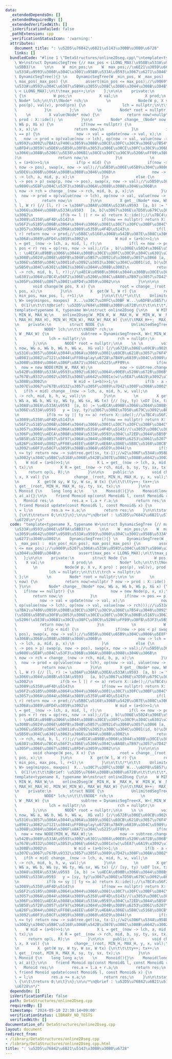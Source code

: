 ```yaml
---
data:
  _extendedDependsOn: []
  _extendedRequiredBy: []
  _extendedVerifiedWith: []
  _isVerificationFailed: false
  _pathExtension: cpp
  _verificationStatusIcon: ':warning:'
  attributes:
    document_title: ": \u52D5\u76842\u6B21\u5143\u30BB\u30B0\u6728"
    links: []
  bundledCode: "#line 1 \"DetaStructures/online2Dseg.cpp\"\ntemplate<typename X, typename\
    \ W>\nstruct DynamicSegTree {// max_pos < LLONG_MAX(\u958B\u533A\u9593\u306E\u5F0A\
    \u5BB3)\n    \n\n    W  min_pos;\n    W  max_pos;//\u6E21\u3059\u6642\u306F\u9589\
    \u533A\u9593\u3060\u304C\u3001\u958B\u533A\u9593\u3067\u6271\u3046\u3002\n   \
    \ DynamicSegTree(){} \n    DynamicSegTree(W _min_pos, W _max_pos) :  min_pos(_min_pos),\
    \ max_pos(_max_pos) {\n        assert(min_pos <= max_pos);//\u9069\u5207\u306A\
    \u533A\u9593\u304C\u6307\u5B9A\u3055\u308C\u3066\u3044\u308B\u304B\n        assert(max_pos\
    \ < LLONG_MAX);\n\t\tmax_pos++;\n\n    };\n\n\n    private:\n        struct Node\
    \ {\n            W pos;\n            X val;\n            X prod;\n           \
    \ Node* lch;\n\t\t\tNode* rch;\n        \n            Node(W p, X v, X pro) :\
    \ pos(p), val(v), prod(pro) {\n                lch = nullptr;\n\t\t\t\trch = nullptr;\n\
    \            }\n        };\n        \n        Node* root = nullptr;\n\n \n   \
    \    \n        X value(Node* now) {\n            return now!=nullptr ? now ->\
    \ prod : X::ide(); \n        }\n\n        Node* change__(Node* now, W& a, W& b,\
    \ W& p, X& x) {\n            if(now == nullptr) {\n                now = new Node(p,\
    \ x, x);\n                return now;\n            }\n            if(now -> pos\
    \ == p) {\n                now -> val = update(now -> val, x);\n             \
    \   now -> prod = op(value(now -> lch), op(now -> val, value(now -> rch)));//\u533A\
    \u9593\u3092\u7BA1\u7406\u3059\u308B\u30CE\u30FC\u30C9\u306E\u7B54\u3048\u3092\
    \u8FD4\u3059(\u5DE6\u5B50\u30FB\u3053\u306E\u30CE\u30FC\u30C9\u306B\u5165\u3063\
    \u3066\u308B\u5206(\u5E38\u306B1\u30CE\u30FC\u30C9\u5206\uFF09\u30FB\u53F3\u5B50\
    )\n                return now;\n            }\n            \n            W mid\
    \ = (a+b)>>1;\n            if(p < mid) {\n                if(now -> pos < p) swap(p,\
    \ now -> pos), swap(x, now -> val);//\u5B50\u306E\u65B9\u304C\u9806\u5E8F\u304C\
    \u5DE6\u306B\u306A\u308B\u3088\u3046\u306B\n                now -> lch = change__(now\
    \ -> lch, a, mid, p, x);\n            }\n            else {\n                if(now\
    \ -> pos > p) swap(p, now -> pos), swap(x, now -> val);//\u5B50\u306E\u65B9\u304C\
    \u9806\u5E8F\u304C\u53F3\u306B\u306A\u308B\u3088\u3046\u306B\n               \
    \ now -> rch = change__(now -> rch, mid, b, p, x);\n            }\n          \
    \  now -> prod = op(value(now -> lch), op(now -> val, value(now -> rch)));\n \
    \           return now;\n        }\n\n        X get__(Node* now, W& a, W& b, W\
    \ l, W r) {// [l, r) := \u30AF\u30A8\u30EA\u533A\u9593  [a, b) := \u4ECA\u898B\
    \u3066\u3044\u308B\u533A\u9593   [a, b]\u3067\u306E\u7D50\u679C\u3092\u8FD4\u3059\
    \u3002\n            if(b <= l || r <= a) return X::ide();//\u7BC4\u56F2\u5916\u306A\
    \u3089\u5358\u4F4D\u5143\n            if(now == nullptr) return X::ide();//\u7BC4\
    \u56F2\u5185\u306B\u3064\u3044\u3066\u3001\u30C7\u30FC\u30BF\u304C\u5B58\u5728\
    \u3057\u306A\u3044\u306A\u3089\u5358\u4F4D\u5143\n            if(l <= a && b <=\
    \ r) return now -> prod;//\u5B8C\u5168\u306B\u542B\u307E\u308C\u3066\u3044\u308B\
    \u306A\u3089\u8FD4\u3059\u3002\n            W mid = (a+b)>>1;\n            X res\
    \ = get__(now -> lch, a, mid, l, r);\n            if(l <= now -> pos && now ->\
    \ pos < r) res = op(res, now -> val);//[a , b)\u306E\u5024\u306E\u5C45\u5834\u6240\
    \ : \u4ECA\u898B\u3066\u3044\u308B\u30CE\u30FC\u30C9\u304C\u6301\u3063\u3066\u3044\
    \u308B\u5024\u306E\u6DFB\u3048\u5B57\u3092id\u3068\u3057\u3066 [a, id)\u3092\u5DE6\
    \u306E\u5B50\u304C\u3001id\u3092\u3053\u308C\u304C\u3001(id, b)\u3092\u53F3\u306E\
    \u5B50\u304C\u6301\u3063\u3066\u3044\u308B\u3002\n            return op(res, get__(now\
    \ -> rch, mid, b, l, r));//\u4ECA\u898B\u3066\u3044\u308B\u30CE\u30FC\u30C9\u304C\
    \u6301\u3064\u7BC4\u56F2\u306E\u5206\u304C\u8A08\u7B97\u3057\u7D42\u308F\u3063\
    \u305F\u306E\u3067\u3001\u8FD4\u3059\u3002\n\n        }\n\n\n\n    public:\n \
    \       void change(W pos, X x) {\n           root = change__(root, min_pos, max_pos,\
    \ pos, x);\n        }\n\n        X  get(W l, W r) {\n            return get__(root,\
    \ min_pos, max_pos, l, r+1);\n        }\n\n\t\t/*\n\t\t    UnlimitedSegTree<X,\
    \ W> seg(minpos, maxpos)  X...\u30C7\u30FC\u30BF W...\u6DFB\u5B57\u306E\u578B\
    \  O(1)\n\t\t\t@brief: \u52D5\u7684\u30BB\u30B0\u6728\n\t\t\n\t\t*/\n\n};\n\n\
    template<typename X, typename W>\nstruct online2Dseg {\n\n    W MIN_H, MAX_H,\
    \ MIN_W, MAX_W;\n    online2Dseg(W _MIN_H, W _MAX_H, W _MIN_W, W _MAX_W) :  MIN_H(_MIN_H),\
    \ MAX_H(_MAX_H), MIN_W(_MIN_W), MAX_W(_MAX_W) {\n\t\tMAX_H++;  MAX_W++;\n\t}\n\
    \n    private:\n        struct NODE {\n            UnlimitedSegTree<X, W> subtree;\n\
    \            NODE* lch;\n\t\t\tNODE* rch;\n            \n            NODE(W _MIN_W,\
    \ W _MAX_W) {\n              subtree = DynamicSegTree<X, W>(_MIN_W, _MAX_W-1);\n\
    \              lch = nullptr;\n              rch = nullptr;\n            }\n \
    \       };\n\n        NODE* root = nullptr;\n\n    \n \n        void change__(NODE*&\
    \ now, W& a, W& b, W& h, W& w,  X& val) {//\u6728\u306E\u69CB\u9020\u304C\u5909\
    \u5316\u3057\u306A\u3044\u306A\u3089\u3001\u69CB\u6210\u3057\u76F4\u3059\u5FC5\
    \u8981\u3082\u7121\u3044\uFF08splay\u6728\u7B49\u6839\u304C\u5909\u308F\u308A\u3046\
    \u308B\u3084\u3064\u306F\u8A71\u304C\u5225\uFF09\n            if(now == nullptr)\
    \  now = new NODE(MIN_W, MAX_W);\n            now -> subtree.change(w, val);//h\u3092\
    \u542B\u3080\u533A\u9593\u3092\u6301\u3064\u90E8\u5206\u6728\u306B\u5024\u3092\
    \u767B\u9332\u3002\u3053\u306E\u6642\u3001x(w)\u5EA7\u6A19\u3092\u767B\u9332\u3059\
    \u308B\u3002\n            W mid = (a+b)>>1;\n            if(b - a == 1) return;//\u8449\
    \u307E\u3067\u767B\u9332\u3057\u305F\u3089\u7D42\u308F\u308A\u3002\n         \
    \   if(h < mid) change__(now -> lch, a, mid, h, w, val);\n            else change__(now\
    \ -> rch, mid, b, h, w, val);\n        }\n\n        \n        X get__(NODE*& now,\
    \ W& a, W& b, W& sy, W& ty, W& sx, W& tx) {// [sy, ty) \xD7 [sx, tx) := \u30AF\
    \u30A8\u30EA\u533A\u9593  [a, b) := \u4ECA\u898B\u3066\u3044\u308By(h)\u5EA7\u6A19\
    \u306E\u533A\u9593   y = [sy, ty)\u3067\u306E\u7D50\u679C\u3092\u8FD4\u3059\u3002\
    \n            if(b <= sy || ty <= a) return X::ide();//\u7BC4\u56F2\u5916\u306A\
    \u3089\u5358\u4F4D\u5143\n            if(now == nullptr) return X::ide();//\u7BC4\
    \u56F2\u5185\u306B\u3064\u3044\u3066\u3001\u30C7\u30FC\u30BF\u304C\u5B58\u5728\
    \u3057\u306A\u3044\u306A\u3089\u5358\u4F4D\u5143//(\u3053\u308C\u3088\u308A\u5B50\
    \u306F\u3001\u4ECA\u3088\u308A\u533A\u9593\u304C\u72ED\u3044\u5B50\u3057\u304B\
    \u5B58\u5728\u3057\u5F97\u306A\u3044\u304B\u3089\u6253\u3061\u5207\u3063\u3066\
    \u826F\u3044\u3002\uFF08\u4EEE\u60F3\u4E0A\u306E\u5B8C\u5168\u30CB\u5206\u5C90\
    \u3092\u60F3\u50CF\u3059\u308B\u3068\u65E9\u3044)\n            if(sy <= a && b\
    \ <= ty) return now -> subtree.get(sx, tx-1);//w2\u306F\u534A\u958B\u533A\u9593\
    \u3002y\u304C\u5B8C\u5168\u306B\u542B\u307E\u308C\u308B\u6642\u3002\n        \
    \    W mid = (a+b)>>1;\n            X L = get__(now -> lch, a, mid, sy, ty, sx,\
    \ tx);\n            X R = get__(now -> rch, mid, b, sy, ty, sx, tx);\n       \
    \     return op(L, R);\n        }\n\n\n    public:\n        void change(W y, W\
    \ x, X val) {\n           change__(root, MIN_H, MAX_H, y, x, val);\n        }\n\
    \n        X  get(W sy, W ty, W sx, W tx) {\n\t\t\tty++; tx++;\n            return\
    \ get__(root, MIN_H, MAX_H, sy, ty, sx, tx);\n        }\n\n        \n};\n\nstruct\
    \ Monoid {\n    long long a;\n    \n    Monoid(){}\n    Monoid(long long _a) :\
    \ a(_a){};\n\n    friend Monoid op(const Monoid& l, const Monoid& r) {\n     \
    \   Monoid res;\n        res.a = l.a + r.a;\n        return res;\n    } \n   \
    \ friend Monoid update(const Monoid& l, const Monoid& x) {\n        Monoid res\
    \ = l;\n        res.a += x.a;\n        return res;\n    }\n\n\tstatic Monoid ide()\
    \ {\n\t\treturn 0;\n\t}\n};\n\n/*\n@brief : \u52D5\u76842\u6B21\u5143\u30BB\u30B0\
    \u6728\n*/\n"
  code: "template<typename X, typename W>\nstruct DynamicSegTree {// max_pos < LLONG_MAX(\u958B\
    \u533A\u9593\u306E\u5F0A\u5BB3)\n    \n\n    W  min_pos;\n    W  max_pos;//\u6E21\
    \u3059\u6642\u306F\u9589\u533A\u9593\u3060\u304C\u3001\u958B\u533A\u9593\u3067\
    \u6271\u3046\u3002\n    DynamicSegTree(){} \n    DynamicSegTree(W _min_pos, W\
    \ _max_pos) :  min_pos(_min_pos), max_pos(_max_pos) {\n        assert(min_pos\
    \ <= max_pos);//\u9069\u5207\u306A\u533A\u9593\u304C\u6307\u5B9A\u3055\u308C\u3066\
    \u3044\u308B\u304B\n        assert(max_pos < LLONG_MAX);\n\t\tmax_pos++;\n\n \
    \   };\n\n\n    private:\n        struct Node {\n            W pos;\n        \
    \    X val;\n            X prod;\n            Node* lch;\n\t\t\tNode* rch;\n \
    \       \n            Node(W p, X v, X pro) : pos(p), val(v), prod(pro) {\n  \
    \              lch = nullptr;\n\t\t\t\trch = nullptr;\n            }\n       \
    \ };\n        \n        Node* root = nullptr;\n\n \n       \n        X value(Node*\
    \ now) {\n            return now!=nullptr ? now -> prod : X::ide(); \n       \
    \ }\n\n        Node* change__(Node* now, W& a, W& b, W& p, X& x) {\n         \
    \   if(now == nullptr) {\n                now = new Node(p, x, x);\n         \
    \       return now;\n            }\n            if(now -> pos == p) {\n      \
    \          now -> val = update(now -> val, x);\n                now -> prod =\
    \ op(value(now -> lch), op(now -> val, value(now -> rch)));//\u533A\u9593\u3092\
    \u7BA1\u7406\u3059\u308B\u30CE\u30FC\u30C9\u306E\u7B54\u3048\u3092\u8FD4\u3059\
    (\u5DE6\u5B50\u30FB\u3053\u306E\u30CE\u30FC\u30C9\u306B\u5165\u3063\u3066\u308B\
    \u5206(\u5E38\u306B1\u30CE\u30FC\u30C9\u5206\uFF09\u30FB\u53F3\u5B50)\n      \
    \          return now;\n            }\n            \n            W mid = (a+b)>>1;\n\
    \            if(p < mid) {\n                if(now -> pos < p) swap(p, now ->\
    \ pos), swap(x, now -> val);//\u5B50\u306E\u65B9\u304C\u9806\u5E8F\u304C\u5DE6\
    \u306B\u306A\u308B\u3088\u3046\u306B\n                now -> lch = change__(now\
    \ -> lch, a, mid, p, x);\n            }\n            else {\n                if(now\
    \ -> pos > p) swap(p, now -> pos), swap(x, now -> val);//\u5B50\u306E\u65B9\u304C\
    \u9806\u5E8F\u304C\u53F3\u306B\u306A\u308B\u3088\u3046\u306B\n               \
    \ now -> rch = change__(now -> rch, mid, b, p, x);\n            }\n          \
    \  now -> prod = op(value(now -> lch), op(now -> val, value(now -> rch)));\n \
    \           return now;\n        }\n\n        X get__(Node* now, W& a, W& b, W\
    \ l, W r) {// [l, r) := \u30AF\u30A8\u30EA\u533A\u9593  [a, b) := \u4ECA\u898B\
    \u3066\u3044\u308B\u533A\u9593   [a, b]\u3067\u306E\u7D50\u679C\u3092\u8FD4\u3059\
    \u3002\n            if(b <= l || r <= a) return X::ide();//\u7BC4\u56F2\u5916\u306A\
    \u3089\u5358\u4F4D\u5143\n            if(now == nullptr) return X::ide();//\u7BC4\
    \u56F2\u5185\u306B\u3064\u3044\u3066\u3001\u30C7\u30FC\u30BF\u304C\u5B58\u5728\
    \u3057\u306A\u3044\u306A\u3089\u5358\u4F4D\u5143\n            if(l <= a && b <=\
    \ r) return now -> prod;//\u5B8C\u5168\u306B\u542B\u307E\u308C\u3066\u3044\u308B\
    \u306A\u3089\u8FD4\u3059\u3002\n            W mid = (a+b)>>1;\n            X res\
    \ = get__(now -> lch, a, mid, l, r);\n            if(l <= now -> pos && now ->\
    \ pos < r) res = op(res, now -> val);//[a , b)\u306E\u5024\u306E\u5C45\u5834\u6240\
    \ : \u4ECA\u898B\u3066\u3044\u308B\u30CE\u30FC\u30C9\u304C\u6301\u3063\u3066\u3044\
    \u308B\u5024\u306E\u6DFB\u3048\u5B57\u3092id\u3068\u3057\u3066 [a, id)\u3092\u5DE6\
    \u306E\u5B50\u304C\u3001id\u3092\u3053\u308C\u304C\u3001(id, b)\u3092\u53F3\u306E\
    \u5B50\u304C\u6301\u3063\u3066\u3044\u308B\u3002\n            return op(res, get__(now\
    \ -> rch, mid, b, l, r));//\u4ECA\u898B\u3066\u3044\u308B\u30CE\u30FC\u30C9\u304C\
    \u6301\u3064\u7BC4\u56F2\u306E\u5206\u304C\u8A08\u7B97\u3057\u7D42\u308F\u3063\
    \u305F\u306E\u3067\u3001\u8FD4\u3059\u3002\n\n        }\n\n\n\n    public:\n \
    \       void change(W pos, X x) {\n           root = change__(root, min_pos, max_pos,\
    \ pos, x);\n        }\n\n        X  get(W l, W r) {\n            return get__(root,\
    \ min_pos, max_pos, l, r+1);\n        }\n\n\t\t/*\n\t\t    UnlimitedSegTree<X,\
    \ W> seg(minpos, maxpos)  X...\u30C7\u30FC\u30BF W...\u6DFB\u5B57\u306E\u578B\
    \  O(1)\n\t\t\t@brief: \u52D5\u7684\u30BB\u30B0\u6728\n\t\t\n\t\t*/\n\n};\n\n\
    template<typename X, typename W>\nstruct online2Dseg {\n\n    W MIN_H, MAX_H,\
    \ MIN_W, MAX_W;\n    online2Dseg(W _MIN_H, W _MAX_H, W _MIN_W, W _MAX_W) :  MIN_H(_MIN_H),\
    \ MAX_H(_MAX_H), MIN_W(_MIN_W), MAX_W(_MAX_W) {\n\t\tMAX_H++;  MAX_W++;\n\t}\n\
    \n    private:\n        struct NODE {\n            UnlimitedSegTree<X, W> subtree;\n\
    \            NODE* lch;\n\t\t\tNODE* rch;\n            \n            NODE(W _MIN_W,\
    \ W _MAX_W) {\n              subtree = DynamicSegTree<X, W>(_MIN_W, _MAX_W-1);\n\
    \              lch = nullptr;\n              rch = nullptr;\n            }\n \
    \       };\n\n        NODE* root = nullptr;\n\n    \n \n        void change__(NODE*&\
    \ now, W& a, W& b, W& h, W& w,  X& val) {//\u6728\u306E\u69CB\u9020\u304C\u5909\
    \u5316\u3057\u306A\u3044\u306A\u3089\u3001\u69CB\u6210\u3057\u76F4\u3059\u5FC5\
    \u8981\u3082\u7121\u3044\uFF08splay\u6728\u7B49\u6839\u304C\u5909\u308F\u308A\u3046\
    \u308B\u3084\u3064\u306F\u8A71\u304C\u5225\uFF09\n            if(now == nullptr)\
    \  now = new NODE(MIN_W, MAX_W);\n            now -> subtree.change(w, val);//h\u3092\
    \u542B\u3080\u533A\u9593\u3092\u6301\u3064\u90E8\u5206\u6728\u306B\u5024\u3092\
    \u767B\u9332\u3002\u3053\u306E\u6642\u3001x(w)\u5EA7\u6A19\u3092\u767B\u9332\u3059\
    \u308B\u3002\n            W mid = (a+b)>>1;\n            if(b - a == 1) return;//\u8449\
    \u307E\u3067\u767B\u9332\u3057\u305F\u3089\u7D42\u308F\u308A\u3002\n         \
    \   if(h < mid) change__(now -> lch, a, mid, h, w, val);\n            else change__(now\
    \ -> rch, mid, b, h, w, val);\n        }\n\n        \n        X get__(NODE*& now,\
    \ W& a, W& b, W& sy, W& ty, W& sx, W& tx) {// [sy, ty) \xD7 [sx, tx) := \u30AF\
    \u30A8\u30EA\u533A\u9593  [a, b) := \u4ECA\u898B\u3066\u3044\u308By(h)\u5EA7\u6A19\
    \u306E\u533A\u9593   y = [sy, ty)\u3067\u306E\u7D50\u679C\u3092\u8FD4\u3059\u3002\
    \n            if(b <= sy || ty <= a) return X::ide();//\u7BC4\u56F2\u5916\u306A\
    \u3089\u5358\u4F4D\u5143\n            if(now == nullptr) return X::ide();//\u7BC4\
    \u56F2\u5185\u306B\u3064\u3044\u3066\u3001\u30C7\u30FC\u30BF\u304C\u5B58\u5728\
    \u3057\u306A\u3044\u306A\u3089\u5358\u4F4D\u5143//(\u3053\u308C\u3088\u308A\u5B50\
    \u306F\u3001\u4ECA\u3088\u308A\u533A\u9593\u304C\u72ED\u3044\u5B50\u3057\u304B\
    \u5B58\u5728\u3057\u5F97\u306A\u3044\u304B\u3089\u6253\u3061\u5207\u3063\u3066\
    \u826F\u3044\u3002\uFF08\u4EEE\u60F3\u4E0A\u306E\u5B8C\u5168\u30CB\u5206\u5C90\
    \u3092\u60F3\u50CF\u3059\u308B\u3068\u65E9\u3044)\n            if(sy <= a && b\
    \ <= ty) return now -> subtree.get(sx, tx-1);//w2\u306F\u534A\u958B\u533A\u9593\
    \u3002y\u304C\u5B8C\u5168\u306B\u542B\u307E\u308C\u308B\u6642\u3002\n        \
    \    W mid = (a+b)>>1;\n            X L = get__(now -> lch, a, mid, sy, ty, sx,\
    \ tx);\n            X R = get__(now -> rch, mid, b, sy, ty, sx, tx);\n       \
    \     return op(L, R);\n        }\n\n\n    public:\n        void change(W y, W\
    \ x, X val) {\n           change__(root, MIN_H, MAX_H, y, x, val);\n        }\n\
    \n        X  get(W sy, W ty, W sx, W tx) {\n\t\t\tty++; tx++;\n            return\
    \ get__(root, MIN_H, MAX_H, sy, ty, sx, tx);\n        }\n\n        \n};\n\nstruct\
    \ Monoid {\n    long long a;\n    \n    Monoid(){}\n    Monoid(long long _a) :\
    \ a(_a){};\n\n    friend Monoid op(const Monoid& l, const Monoid& r) {\n     \
    \   Monoid res;\n        res.a = l.a + r.a;\n        return res;\n    } \n   \
    \ friend Monoid update(const Monoid& l, const Monoid& x) {\n        Monoid res\
    \ = l;\n        res.a += x.a;\n        return res;\n    }\n\n\tstatic Monoid ide()\
    \ {\n\t\treturn 0;\n\t}\n};\n\n/*\n@brief : \u52D5\u76842\u6B21\u5143\u30BB\u30B0\
    \u6728\n*/"
  dependsOn: []
  isVerificationFile: false
  path: DetaStructures/online2Dseg.cpp
  requiredBy: []
  timestamp: '2024-05-10 22:30:14+09:00'
  verificationStatus: LIBRARY_NO_TESTS
  verifiedWith: []
documentation_of: DetaStructures/online2Dseg.cpp
layout: document
redirect_from:
- /library/DetaStructures/online2Dseg.cpp
- /library/DetaStructures/online2Dseg.cpp.html
title: ": \u52D5\u76842\u6B21\u5143\u30BB\u30B0\u6728"
---
```

